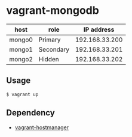 # vagrant-mongodb

|host |role|IP address    |
|-----|----|--------------|
|mongo0|Primary  |192.168.33.200|
|mongo1|Secondary|192.168.33.201|
|mongo2|Hidden   |192.168.33.202|

## Usage

```
$ vagrant up
```

## Dependency
- [vagrant-hostmanager](https://github.com/devopsgroup-io/vagrant-hostmanager)
